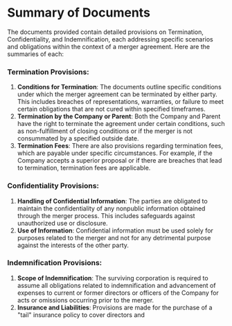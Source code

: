 # Summary of Documents

The documents provided contain detailed provisions on Termination, Confidentiality, and Indemnification, each addressing specific scenarios and obligations within the context of a merger agreement. Here are the summaries of each:

### Termination Provisions:
1. **Conditions for Termination**: The documents outline specific conditions under which the merger agreement can be terminated by either party. This includes breaches of representations, warranties, or failure to meet certain obligations that are not cured within specified timeframes.
2. **Termination by the Company or Parent**: Both the Company and Parent have the right to terminate the agreement under certain conditions, such as non-fulfillment of closing conditions or if the merger is not consummated by a specified outside date.
3. **Termination Fees**: There are also provisions regarding termination fees, which are payable under specific circumstances. For example, if the Company accepts a superior proposal or if there are breaches that lead to termination, termination fees are applicable.

### Confidentiality Provisions:
1. **Handling of Confidential Information**: The parties are obligated to maintain the confidentiality of any nonpublic information obtained through the merger process. This includes safeguards against unauthorized use or disclosure.
2. **Use of Information**: Confidential information must be used solely for purposes related to the merger and not for any detrimental purpose against the interests of the other party.

### Indemnification Provisions:
1. **Scope of Indemnification**: The surviving corporation is required to assume all obligations related to indemnification and advancement of expenses to current or former directors or officers of the Company for acts or omissions occurring prior to the merger.
2. **Insurance and Liabilities**: Provisions are made for the purchase of a "tail" insurance policy to cover directors and